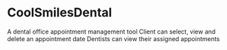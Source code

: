 # CoolSmilesDental
A dental office appointment management tool
Client can select, view and delete an appointment date
Dentists can view their assigned appointments
